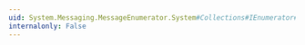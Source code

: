 ```yaml
---
uid: System.Messaging.MessageEnumerator.System#Collections#IEnumerator#Current
internalonly: False
---
```

